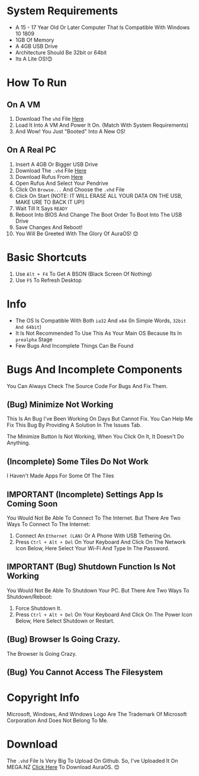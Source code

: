 # System Requirements

- A 15 - 17 Year Old Or Later Computer That Is Compatible With Windows 10 1809
- 1GB Of Memory
- A 4GB USB Drive
- Architecture Should Be 32bit or 64bit
- Its A Lite OS!😊

# How To Run

## On A VM

1. Download The `vhd` File [Here](https://mega.nz/file/0ZZVSSxS#oErcyU6n0qAhSSVPYx4O_4EePMeOM3iJaOIU6sWaxho)
2. Load It Into A VM And Power It On. (Match With System Requirements)
3. And Wow! You Just "Booted" Into A New OS!

## On A Real PC

1. Insert A 4GB Or Bigger USB Drive
2. Download The `.vhd` File [Here](https://mega.nz/file/0ZZVSSxS#oErcyU6n0qAhSSVPYx4O_4EePMeOM3iJaOIU6sWaxho)
3. Download Rufus From [Here](https://rufus.ie)
4. Open Rufus And Select Your Pendrive
5. Click On `Browse...` And Choose the `.vhd` File
6. Click On Start (NOTE: IT WILL ERASE ALL YOUR DATA ON THE USB, MAKE URE TO BACK IT UP!)
7. Wait Till It Says `READY`
8. Reboot Into BIOS And Change The Boot Order To Boot Into The USB Drive
9. Save Changes And Reboot!
10. You Will Be Greeted With The Glory Of AuraOS! 😊

# Basic Shortcuts

1. Use `Alt + F4` To Get A BSON (Black Screen Of Nothing)
11. Use `F5` To Refresh Desktop

# Info

- The OS Is Compatible With Both `ia32` And `x64` (In Simple Words, `32bit And 64bit`)
- It Is Not Recommended To Use This As Your Main OS Because Its In `prealpha` Stage
- Few Bugs And Incomplete Things Can Be Found

# Bugs And Incomplete Components
You Can Always Check The Source Code For Bugs And Fix Them.
## (Bug) Minimize Not Working

This Is An Bug I've Been Working On Days But Cannot Fix.
You Can Help Me Fix This Bug By Providing A Solution In
The Issues Tab.

The Minimize Button Is Not Working, When You Click On It,
It Doesn't Do Anything.

## (Incomplete) Some Tiles Do Not Work
I Haven't Made Apps For Some Of The Tiles

## **IMPORTANT** (Incomplete) Settings App Is Coming Soon
You Would Not Be Able To Connect To The Internet.
But There Are Two Ways To Connect To The Internet:

1. Connect An `Ethernet (LAN)` Or A Phone With USB Tethering On.
4. Press `Ctrl + Alt + Del` On Your Keyboard And Click On The Network Icon Below, Here Select Your Wi-Fi And Type In The Password.

## **IMPORTANT** (Bug) Shutdown Function Is Not Working
You Would Not Be Able To Shutdown Your PC.
But There Are Two Ways To Shutdown/Reboot:

1. Force Shutdown It.
2. Press `Ctrl + Alt + Del` On Your Keyboard And Click On The Power Icon Below, Here Select Shutdown or Restart.

## (Bug) Browser Is Going Crazy.
The Browser Is Going Crazy.

## (Bug) You Cannot Access The Filesystem

# Copyright Info
Microsoft, Windows, And Windows Logo Are The Trademark Of Microsoft Corporation And Does Not Belong To Me.

# Download

The `.vhd` File Is Very Big To Upload On Github. So, I've Uploaded It On MEGA.NZ
[Click Here](https://mega.nz/file/0ZZVSSxS#oErcyU6n0qAhSSVPYx4O_4EePMeOM3iJaOIU6sWaxho) To Download AuraOS. 😊
